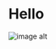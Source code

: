 # Hello
![image alt](https://github.com/Notimdude/Testing/blob/35d2967c8178bc6088db5b41eb3f335026bbdeb3/Screenshot_20241013_043507_Chrome.jpg)
